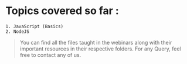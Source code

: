 # Topics covered so far :
    1. JavaScript (Basics)
    2. NodeJS 

> You can find all the files taught in the webinars along with their important resources in their respective folders. For any Query, feel free to contact any of us. 